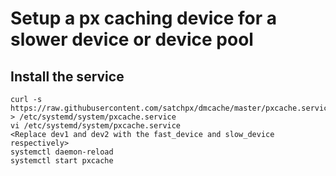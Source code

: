 # Setup a px caching device for a slower device or device pool

## Install the service
```
curl -s https://raw.githubusercontent.com/satchpx/dmcache/master/pxcache.service > /etc/systemd/system/pxcache.service
vi /etc/systemd/system/pxcache.service
<Replace dev1 and dev2 with the fast_device and slow_device respectively>
systemctl daemon-reload
systemctl start pxcache
```
